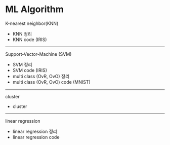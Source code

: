 # ML Algorithm

K-nearest neighbor(KNN)
- KNN 정리
- KNN code (IRIS)

---

Support-Vector-Machine (SVM)
- SVM 정리
- SVM code (IRIS)
- multi class (OvR, OvO) 정리
- multi class (OvR, OvO) code (MNIST)

---

cluster
- cluster 

---

linear regression
- linear regression 정리
- linear regression code
